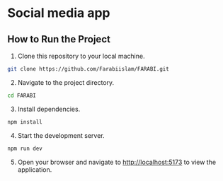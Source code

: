 # Social media app

## How to Run the Project

1. Clone this repository to your local machine.

```bash
git clone https://github.com/Farabiislam/FARABI.git
```

2. Navigate to the project directory.

```bash
cd FARABI
```

3. Install dependencies.

```bash
npm install
```

4. Start the development server.

```bash
npm run dev
```

5. Open your browser and navigate to [http://localhost:5173](http://localhost:5173) to view the application.


